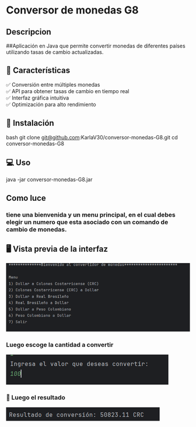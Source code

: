 # Conversor de monedas G8

## Descripcion

##Aplicación en Java que permite convertir monedas de diferentes países utilizando tasas de cambio actualizadas.

## 🚀 Características
✅ Conversión entre múltiples monedas  
✅ API para obtener tasas de cambio en tiempo real  
✅ Interfaz gráfica intuitiva  
✅ Optimización para alto rendimiento  

## 🔧 Instalación
bash
git clone git@github.com:KarlaV30/conversor-monedas-G8.git
cd conversor-monedas-G8


## 💻 Uso
java -jar conversor-monedas-G8.jar

## Como luce

### tiene una bienvenida y un menu principal, en el cual debes elegir un numero que esta asociado con un comando de cambio de monedas.

## 🖥️ Vista previa de la interfaz
![Interfaz de usuario](./img/interfaz_menu.png)

### Luego escoge la cantidad a convertir
![Interfaz de cantidad](./img/interfaz_menu_cantidad.png)

### 🫡 Luego el resultado
![Interfaz de total](./img/interfaz_menu_total.png)
